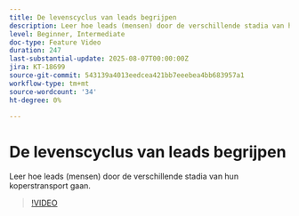 ```yaml
---
title: De levenscyclus van leads begrijpen
description: Leer hoe leads (mensen) door de verschillende stadia van hun koperstransport gaan.
level: Beginner, Intermediate
doc-type: Feature Video
duration: 247
last-substantial-update: 2025-08-07T00:00:00Z
jira: KT-18699
source-git-commit: 543139a4013eedcea421bb7eeebea4bb683957a1
workflow-type: tm+mt
source-wordcount: '34'
ht-degree: 0%

---
```



# De levenscyclus van leads begrijpen

Leer hoe leads (mensen) door de verschillende stadia van hun koperstransport gaan.

>[!VIDEO](https://video.tv.adobe.com/v/3470601/?learn=on&enablevpops&captions=dut)
